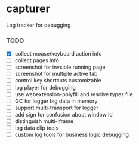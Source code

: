 # capturer
Log tracker for debugging

### TODO

- [x] collect mouse/keyboard action info
- [ ] collect pages info
- [ ] screenshot for invsible running page
- [ ] screenshot for multiple active tab
- [ ] control key shortcuts customizable
- [ ] log player for debugging
- [ ] use webextension-polyfill and resolve types file
- [ ] GC for logger big data in memory
- [ ] support multi-transport for logger
- [ ] add sign for confusion about window id
- [ ] distinguish multi-iframe
- [ ] log data clip tools
- [ ] custom log tools for business logic debugging
